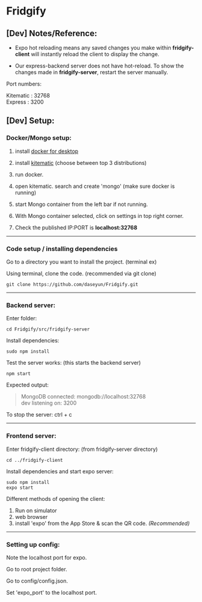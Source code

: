 # Fridgify

## [Dev] Notes/Reference:

- Expo hot reloading means any saved changes you make within **fridgify-client** will instantly reload the client to display the change.

- Our express-backend server does not have hot-reload. To show the changes made in **fridgify-server**, restart the server manually.

Port numbers:

Kitematic : 32768  
Express : 3200

## [Dev] Setup:

### Docker/Mongo setup:

1. install [docker for desktop](https://www.docker.com/products/docker-desktop)

2. install [kitematic](https://github.com/docker/kitematic/releases)
   (choose between top 3 distributions)

3. run docker.

4. open kitematic. search and create 'mongo' (make sure docker is running)

5. start Mongo container from the left bar if not running.

6. With Mongo container selected, click on settings in top right corner.

7. Check the published IP:PORT is **localhost:32768**

---

### Code setup / installing dependencies

Go to a directory you want to install the project.
(terminal ex)

Using terminal, clone the code. (recommended via git clone)

    git clone https://github.com/daseyun/Fridgify.git

---

### Backend server:

Enter folder:

    cd Fridgify/src/fridgify-server

Install dependencies:

    sudo npm install

Test the server works: (this starts the backend server)

    npm start

Expected output:

> MongoDB connected: mongodb://localhost:32768  
> dev listening on: 3200

To stop the server: ctrl + c

---

### Frontend server:

Enter fridgify-client directory: (from fridgify-server directory)

    cd ../fridgify-client

Install dependencies and start expo server:

    sudo npm install
    expo start

Different methods of opening the client:

1. Run on simulator
2. web browser
3. install 'expo' from the App Store & scan the QR code. _(Recommended)_

---

### Setting up config:

Note the localhost port for expo.

Go to root project folder.

Go to config/config.json.

Set 'expo_port' to the localhost port.
